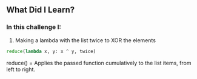 ## What Did I Learn?

### In this challenge I:

1. Making a lambda with the list twice to XOR the elements
```python
reduce(lambda x, y: x ^ y, twice)
```
reduce() = Applies the passed function cumulatively to the list items, from left to right.